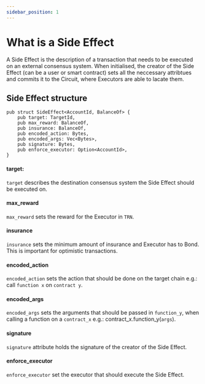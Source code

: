 ```yaml
---
sidebar_position: 1
---
```


# What is a Side Effect

A Side Effect is the description of a transaction that needs to be executed on an external consensus system. When initialised, the creator of the Side Effect (can be a user or smart contract) sets all the neccessary attribtues and commits it to the Circuit, where Executors are able to lacate them.


## Side Effect structure
```
pub struct SideEffect<AccountId, BalanceOf> {
    pub target: TargetId,
    pub max_reward: BalanceOf,
    pub insurance: BalanceOf,
    pub encoded_action: Bytes,
    pub encoded_args: Vec<Bytes>,
    pub signature: Bytes,
    pub enforce_executor: Option<AccountId>,
}
```

#### target:
`target` describes the destination consensus system the Side Effect should be executed on. 

#### max_reward 
`max_reward` sets the reward for the Executor in `TRN`.

#### insurance
`insurance` sets the minimum amount of insurance and Executor has to Bond. This is important for optimistic transactions.

#### encoded_action
`encoded_action` sets the action that should be done on the target chain e.g.: call `function x` on `contract y`.

#### encoded_args
`encoded_args` sets the arguments that should be passed in `function_y`, when calling a function on a `contract_x` e.g.: contract_x.function_y(`args`).

#### signature
`signature` attribute holds the signature of the creator of the Side Effect.

#### enforce_executor
`enforce_executor` set the executor that should execute the Side Effect.